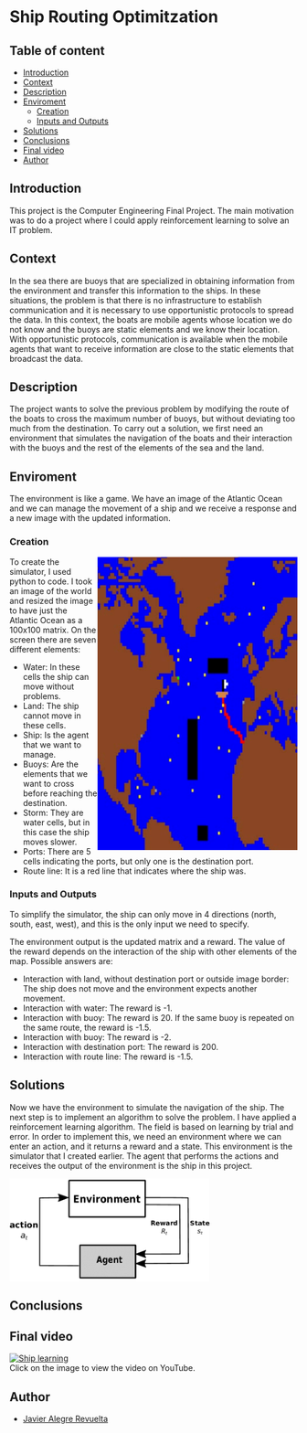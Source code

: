 # Ship Routing Optimitzation

## Table of content

* [Introduction](#introduction)
* [Context](#context)
* [Description](#description)
* [Enviroment](#enviroment)
    * [Creation](#creation)
    * [Inputs and Outputs](#inputs-and-outputs)
* [Solutions](#solutions)
* [Conclusions](#conclusions)
* [Final video](#final-video)
* [Author](#author)

## Introduction
This project is the Computer Engineering Final Project. The main motivation was to do a project where I could apply reinforcement learning to solve an IT problem.

## Context
In the sea there are buoys that are specialized in obtaining information from the environment and transfer this information to the ships. In these situations, the problem is that there is no infrastructure to establish communication and it is necessary to use opportunistic protocols to spread the data. In this context, the boats are mobile agents whose location we do not know and the buoys are static elements and we know their location. With opportunistic protocols, communication is available when the mobile agents that want to receive information are close to the static elements that broadcast the data.

## Description
The project wants to solve the previous problem by modifying the route of the boats to cross the maximum number of buoys, but without deviating too much from the destination. To carry out a solution, we first need an environment that simulates the navigation of the boats and their interaction with the buoys and the rest of the elements of the sea and the land.

## Enviroment
The environment is like a game. We have an image of the Atlantic Ocean and we can manage the movement of a ship and we receive a response and a new image with the updated information.

### Creation
<img src="https://github.com/Javier-21/Ship_Routing_Optimitzation/blob/master/rsc/map_enviroment.png" align="right" width="350" alt="Enviroment map"/>

To create the simulator, I used python to code. I took an image of the world and resized the image to have just the Atlantic Ocean as a 100x100 matrix. On the screen there are seven different elements:
* Water: In these cells the ship can move without problems.
* Land: The ship cannot move in these cells.
* Ship: Is the agent that we want to manage.
* Buoys: Are the elements that we want to cross before reaching the destination.
* Storm: They are water cells, but in this case the ship moves slower.
* Ports: There are 5 cells indicating the ports, but only one is the destination port.
* Route line: It is a red line that indicates where the ship was.

### Inputs and Outputs
To simplify the simulator, the ship can only move in 4 directions (north, south, east, west), and this is the only input we need to specify.

The environment output is the updated matrix and a reward. The value of the reward depends on the interaction of the ship with other elements of the map. Possible answers are:
* Interaction with land, without destination port or outside image border: The ship does not move and the environment expects another movement.
* Interaction with water: The reward is -1.
* Interaction with buoy: The reward is 20. If the same buoy is repeated on the same route, the reward is -1.5.
* Interaction with buoy: The reward is -2.
* Interaction with destination port: The reward is 200.
* Interaction with route line: The reward is -1.5.

## Solutions
Now we have the environment to simulate the navigation of the ship. The next step is to implement an algorithm to solve the problem. I have applied a reinforcement learning algorithm. The field is based on learning by trial and error. In order to implement this, we need an environment where we can enter an action, and it returns a reward and a state. This environment is the simulator that I created earlier. The agent that performs the actions and receives the output of the environment is the ship in this project.

<img src="https://github.com/Javier-21/Ship_Routing_Optimitzation/blob/master/rsc/rl_image.png" align="center" width="350" alt="Reinforcement learning"/>


## Conclusions

## Final video
[![Ship learning](https://img.youtube.com/vi/wj3ZSi1u1rY/0.jpg)](https://www.youtube.com/watch?v=wj3ZSi1u1rY)
<br/>
Click on the image to view the video on YouTube.

## Author
- [Javier Alegre Revuelta](https://github.com/Javier-21)
